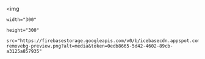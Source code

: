 <html>
<body>
<p align="center">

  <img 

    width="300"

    height="300"

    src="https://firebasestorage.googleapis.com/v0/b/icebasecdn.appspot.com/o/20220910_145352_0000-removebg-preview.png?alt=media&token=0edb8665-5d42-4602-89cb-a3125a857935"

  >

</p>



 

   

   

